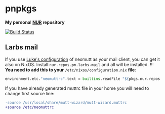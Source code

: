 # pnpkgs

**My personal [NUR](https://github.com/nix-community/NUR) repository**

[![Build Status](https://travis-ci.com/pniedzwiedzinski/pnpkgs.svg?branch=master)](https://travis-ci.com/pniedzwiedzinski/pnpkgs)

## Larbs mail

If you use [Luke's configuration](https://github.com/LukeSmithXYZ/mutt-wizard) of neomutt as your mail client, you can get it also on NixOS. Install `nur.repos.pn.larbs-mail` and all will be installed. !!! __You need to add this to your__ `/etc/nixos/configuration.nix` __file__:

```nix
environment.etc."neomuttrc".text = builtins.readFile "${pkgs.nur.repos.pn.mutt-wizard}/share/mutt-wizard/mutt-wizard.muttrc";
```

If you have already generated muttrc file in your home you will need to change first source line:

```diff
-source /usr/local/share/mutt-wizard/mutt-wizard.muttrc
+source /etc/neomuttrc
```
